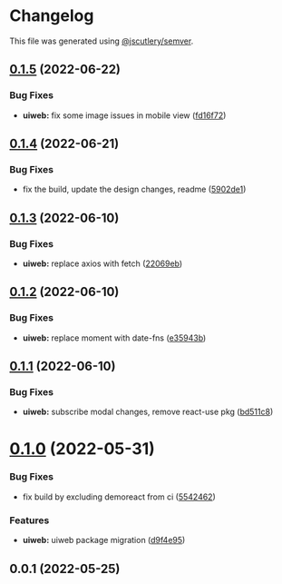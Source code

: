 # Changelog

This file was generated using [@jscutlery/semver](https://github.com/jscutlery/semver).

## [0.1.5](https://github.com/ethereum-push-notification-service/epns-sdk/compare/uiweb-0.1.4...uiweb-0.1.5) (2022-06-22)


### Bug Fixes

* **uiweb:** fix some image issues in mobile view ([fd16f72](https://github.com/ethereum-push-notification-service/epns-sdk/commit/fd16f721cc473f906dc01b7a8e6620b754be668e))



## [0.1.4](https://github.com/ethereum-push-notification-service/epns-sdk/compare/uiweb-0.1.3...uiweb-0.1.4) (2022-06-21)


### Bug Fixes

* fix the build, update the design changes, readme ([5902de1](https://github.com/ethereum-push-notification-service/epns-sdk/commit/5902de19ff981755bb777b59e6e7a16b4df2b278))



## [0.1.3](https://github.com/ethereum-push-notification-service/epns-sdk/compare/uiweb-0.1.2...uiweb-0.1.3) (2022-06-10)


### Bug Fixes

* **uiweb:** replace axios with fetch ([22069eb](https://github.com/ethereum-push-notification-service/epns-sdk/commit/22069eb2c24ecb0aec3e9467633538224cd87492))



## [0.1.2](https://github.com/ethereum-push-notification-service/epns-sdk/compare/uiweb-0.1.1...uiweb-0.1.2) (2022-06-10)


### Bug Fixes

* **uiweb:** replace moment with date-fns ([e35943b](https://github.com/ethereum-push-notification-service/epns-sdk/commit/e35943b91debaefbba22c840c9e26910dc10077d))



## [0.1.1](https://github.com/ethereum-push-notification-service/epns-sdk/compare/uiweb-0.1.0...uiweb-0.1.1) (2022-06-10)


### Bug Fixes

* **uiweb:** subscribe modal changes, remove react-use pkg ([bd511c8](https://github.com/ethereum-push-notification-service/epns-sdk/commit/bd511c89850bc331561a7c2958a94703f88e7065))



# [0.1.0](https://github.com/ethereum-push-notification-service/epns-sdk/compare/uiweb-0.0.1...uiweb-0.1.0) (2022-05-31)


### Bug Fixes

* fix build by excluding demoreact from ci ([5542462](https://github.com/ethereum-push-notification-service/epns-sdk/commit/5542462a103b1d1d81335e50ceaeed97e7770912))


### Features

* **uiweb:** uiweb package migration ([d9f4e95](https://github.com/ethereum-push-notification-service/epns-sdk/commit/d9f4e953cea2da1a622d0430fa1139cc0f405afe))



## 0.0.1 (2022-05-25)
